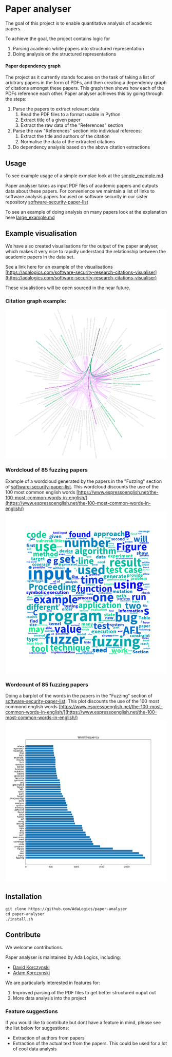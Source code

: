 # Paper analyser
The goal of this project is to enable quantitative analysis of 
academic papers. 

To achieve the goal, the project contains logic for

1. Parsing academic white papers into structured representation
1. Doing analysis on the structured representations

#### Paper dependency graph
The project as it currently stands focuses on the task of taking 
a list of arbitrary papers in the form of PDFs, and then creating
a dependency graph of citations amongst these papers. This graph
then shows how each of the PDFs reference each other. Paper analyser
achieves this by going through the steps:

1. Parse the papers to extract relevant data
   1. Read the PDF files to a format usable in Python
   1. Extract title of a given paper
   1. Extract the raw data of the "References" section
1. Parse the raw "References" section into individual refereces:
   1. Extract the title and authors of the citation
   1. Normalise the data of the extracted citations
1. Do dependency analysis based on the above citation extractions


## Usage 
To see example usage of a simple exmplae look at the [simple_example.md](/docs/simple_example.md)

Paper analyser takes as input PDF files of academic papers and outputs data about these papers. 
For convenience we maintain a list of links to software analysis papers
focused on software security in our sister repository [software-security-paper-list](https://github.com/AdaLogics/software-security-paper-list)

To see an example of doing analysis on many papers look at the explanation here [large_example.md](/docs/larger_example.md)

## Example visualisation

We have also created visualisations for the output of the paper 
analyser, which makes it very nice to rapidly understand the 
relationship between the academic papers in the data set. 

See a link here for an example of the visualisations
[https://adalogics.com/software-security-research-citations-visualiser](https://adalogics.com/software-security-research-citations-visualiser)

These visualistions will be open sourced in the near future.


### Citation graph example:

![Alt txt](/example-images/paper-citation-graph.png)


### Wordcloud of 85 fuzzing papers
Example of a wordcloud generated by the papers in the "Fuzzing" section of [software-security-paper-list](https://github.com/AdaLogics/software-security-paper-list). This wordcloud discounts the use of the 100 most common english words [https://www.espressoenglish.net/the-100-most-common-words-in-english/](https://www.espressoenglish.net/the-100-most-common-words-in-english/)
![Alt txt](/example-images/fuzz-wordcloud.png)

### Wordcount of 85 fuzzing papers
Doing a barplot of the words in the papers in the "Fuzzing" section of [software-security-paper-list](https://github.com/AdaLogics/software-security-paper-list). This plot discounts the use of the 100 most commond english words [https://www.espressoenglish.net/the-100-most-common-words-in-english/](https://www.espressoenglish.net/the-100-most-common-words-in-english/)
![Alt txt](/example-images/fuzz-barplot.png)

## Installation
```
git clone https://github.com/AdaLogics/paper-analyser
cd paper-analyser
./install.sh
```

## Contribute
We welcome contributions. 

Paper analyser is maintained by Ada Logics, including: 
* [David Korczynski](https://twitter.com/Davkorcz)  
* [Adam Korczynski](https://twitter.com/AdamKorcz4)

We are particularly interested in features for:
1. Improved parsing of the PDF files to get better structured ouput out
1. More data analysis into the project


### Feature suggestions
If you would like to contribute but dont have a feature in mind, please see the list below for suggestions:

* Extraction of authors from papers
* Extraction of the actual text from the papers. This could be used for a lot of cool data analysis
